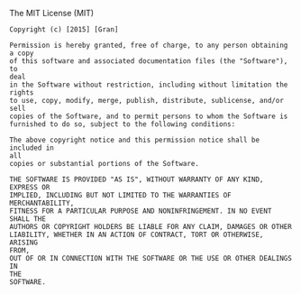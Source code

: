 The MIT License (MIT)

	Copyright (c) [2015] [Gran]

	Permission is hereby granted, free of charge, to any person obtaining a copy
	of this software and associated documentation files (the "Software"), to
	deal
	in the Software without restriction, including without limitation the rights
	to use, copy, modify, merge, publish, distribute, sublicense, and/or sell
	copies of the Software, and to permit persons to whom the Software is
	furnished to do so, subject to the following conditions:

	The above copyright notice and this permission notice shall be included in
	all
	copies or substantial portions of the Software.

	THE SOFTWARE IS PROVIDED "AS IS", WITHOUT WARRANTY OF ANY KIND, EXPRESS OR
	IMPLIED, INCLUDING BUT NOT LIMITED TO THE WARRANTIES OF MERCHANTABILITY,
	FITNESS FOR A PARTICULAR PURPOSE AND NONINFRINGEMENT. IN NO EVENT SHALL THE
	AUTHORS OR COPYRIGHT HOLDERS BE LIABLE FOR ANY CLAIM, DAMAGES OR OTHER
	LIABILITY, WHETHER IN AN ACTION OF CONTRACT, TORT OR OTHERWISE, ARISING
	FROM,
	OUT OF OR IN CONNECTION WITH THE SOFTWARE OR THE USE OR OTHER DEALINGS IN
	THE
	SOFTWARE.
